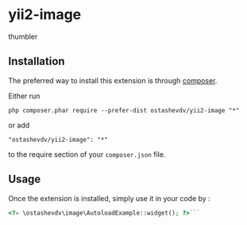 yii2-image
==========
thumbler

Installation
------------

The preferred way to install this extension is through [composer](http://getcomposer.org/download/).

Either run

```
php composer.phar require --prefer-dist ostashevdv/yii2-image "*"
```

or add

```
"ostashevdv/yii2-image": "*"
```

to the require section of your `composer.json` file.


Usage
-----

Once the extension is installed, simply use it in your code by  :

```php
<?= \ostashevdv\image\AutoloadExample::widget(); ?>```
